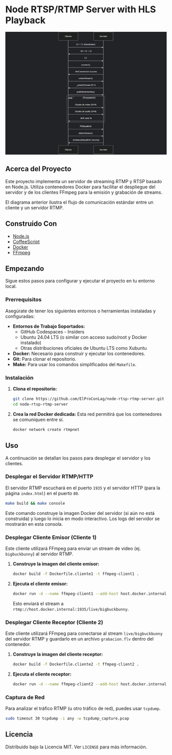 # Node RTSP/RTMP Server with HLS Playback

![RTMP Client-Server Interaction](image.png)


## Acerca del Proyecto

Este proyecto implementa un servidor de streaming RTMP y RTSP basado en Node.js. Utiliza contenedores Docker para facilitar el despliegue del servidor y de los clientes FFmpeg para la emisión y grabación de streams.

El diagrama anterior ilustra el flujo de comunicación estándar entre un cliente y un servidor RTMP.

## Construido Con

*   [Node.js](https://nodejs.org/)
*   [CoffeeScript](https://coffeescript.org/)
*   [Docker](https://www.docker.com/)
*   [FFmpeg](https://ffmpeg.org/)
## Empezando

Sigue estos pasos para configurar y ejecutar el proyecto en tu entorno local.

### Prerrequisitos

Asegúrate de tener los siguientes entornos o herramientas instaladas y configuradas:

*   **Entornos de Trabajo Soportados:**
    *   GitHub Codespaces - Insiders
    *   Ubuntu 24.04 LTS (o similar con acceso sudo/root y Docker instalado)
    *   Otras distribuciones oficiales de Ubuntu LTS como Xubuntu
*   **Docker:** Necesario para construir y ejecutar los contenedores.
*   **Git:** Para clonar el repositorio.
*   **Make:** Para usar los comandos simplificados del `Makefile`.

### Instalación

1.  **Clona el repositorio:**
    ```bash
    git clone https://github.com/ElProConLag/node-rtsp-rtmp-server.git
    cd node-rtsp-rtmp-server
    ```

2.  **Crea la red Docker dedicada:**
    Esta red permitirá que los contenedores se comuniquen entre sí.
    ```bash
    docker network create rtmpnet
    ```

## Uso

A continuación se detallan los pasos para desplegar el servidor y los clientes.

### Desplegar el Servidor RTMP/HTTP

El servidor RTMP escuchará en el puerto `1935` y el servidor HTTP (para la página `index.html`) en el puerto `80`.

```bash
make build && make console
```
Este comando construye la imagen Docker del servidor (si aún no está construida) y luego lo inicia en modo interactivo. Los logs del servidor se mostrarán en esta consola.

### Desplegar Cliente Emisor (Cliente 1)

Este cliente utilizará FFmpeg para enviar un stream de video (ej. `bigbuckbunny`) al servidor RTMP.

1.  **Construye la imagen del cliente emisor:**
    ```bash
    docker build -f Dockerfile.cliente1 -t ffmpeg-client1 .
    ```

2.  **Ejecuta el cliente emisor:**
    ```bash
    docker run -d --name ffmpeg-client1 --add-host host.docker.internal:host-gateway --network rtmpnet ffmpeg-client1
    ```
    Esto enviará el stream a `rtmp://host.docker.internal:1935/live/bigbuckbunny`.

### Desplegar Cliente Receptor (Cliente 2)

Este cliente utilizará FFmpeg para conectarse al stream `live/bigbuckbunny` del servidor RTMP y guardarlo en un archivo `grabacion.flv` dentro del contenedor.

1.  **Construye la imagen del cliente receptor:**
    ```bash
    docker build -f Dockerfile.cliente2 -t ffmpeg-client2 .
    ```

2.  **Ejecuta el cliente receptor:**
    ```bash
    docker run -d --name ffmpeg-client2 --add-host host.docker.internal:host-gateway --network rtmpnet ffmpeg-client2
    ```

### Captura de Red

Para analizar el tráfico RTMP (u otro tráfico de red), puedes usar `tcpdump`.

```bash
sudo timeout 30 tcpdump -i any -w tcpdump_capture.pcap
```

## Licencia

Distribuido bajo la Licencia MIT. Ver `LICENSE` para más información.
